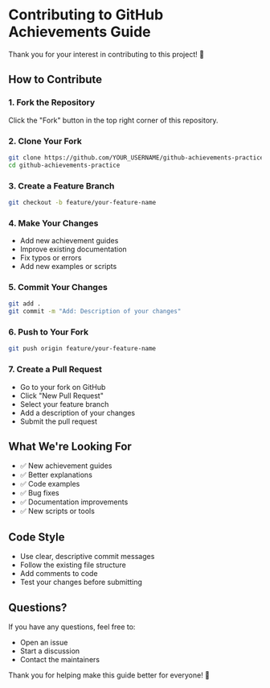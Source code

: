 # Contributing to GitHub Achievements Guide

Thank you for your interest in contributing to this project! 🎉

## How to Contribute

### 1. Fork the Repository
Click the "Fork" button in the top right corner of this repository.

### 2. Clone Your Fork
```bash
git clone https://github.com/YOUR_USERNAME/github-achievements-practice.git
cd github-achievements-practice
```

### 3. Create a Feature Branch
```bash
git checkout -b feature/your-feature-name
```

### 4. Make Your Changes
- Add new achievement guides
- Improve existing documentation
- Fix typos or errors
- Add new examples or scripts

### 5. Commit Your Changes
```bash
git add .
git commit -m "Add: Description of your changes"
```

### 6. Push to Your Fork
```bash
git push origin feature/your-feature-name
```

### 7. Create a Pull Request
- Go to your fork on GitHub
- Click "New Pull Request"
- Select your feature branch
- Add a description of your changes
- Submit the pull request

## What We're Looking For

- ✅ New achievement guides
- ✅ Better explanations
- ✅ Code examples
- ✅ Bug fixes
- ✅ Documentation improvements
- ✅ New scripts or tools

## Code Style

- Use clear, descriptive commit messages
- Follow the existing file structure
- Add comments to code
- Test your changes before submitting

## Questions?

If you have any questions, feel free to:
- Open an issue
- Start a discussion
- Contact the maintainers

Thank you for helping make this guide better for everyone! 🙏